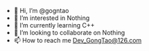 - 👋 Hi, I’m @gogntao
- 👀 I’m interested in Nothing
- 🌱 I’m currently learning C++
- 💞️ I’m looking to collaborate on Nothing
- 📫 How to reach me Dev_GongTao@126.com

<!---
gogntao/gogntao is a ✨ special ✨ repository because its `README.md` (this file) appears on your GitHub profile.
You can click the Preview link to take a look at your changes.
--->
